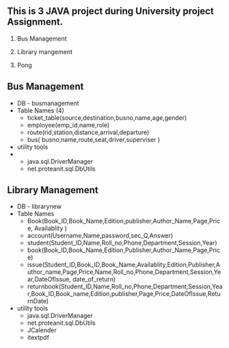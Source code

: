 ## This is 3 JAVA project during University project Assignment.

1. Bus Management

2. Library mangement

3. Pong

  

## Bus Management

- DB - busmanagement
- Table Names (4)
   - ticket_table(source,destination,busno,name,age,gender)
   - employee(emp_id,name,role)
   - route(rid,station,distance,arrival,departure)
   - bus( busno,name,route,seat,driver,superviser )
- utility tools
-  - java.sql.DriverManager
   - net.proteanit.sql.DbUtils

## Library Management

- DB - librarynew
- Table Names
  - Book(Book_ID,Book_Name,Edition,publisher,Author_Name,Page,Price, Availablity )
  - account(Username,Name,password,sec_Q,Answer)
  - student(Student_ID,Name,Roll_no,Phone,Department,Session,Year)
  - book(Book_ID,Book_Name,Edition,Publisher,Author_Name,Page,Price)
  - issue(Student_ID,Book_ID,Book_Name,Availablity,Edition,Publisher,Author_name,Page,Price,Name,Roll_no,Phone,Department,Session,Year,DateOfIssue, date_of_return)
  - returnbook(Student_ID,Name,Roll_no,Phone,Department,Session,Year,Book_ID,Book_name,Edition,publisher,Page,Price,DateOfIssue,ReturnDate)
- utility tools
  - java.sql.DriverManager
  - net.proteanit.sql.DbUtils
  - JCalender 
  - itextpdf
  
  
 